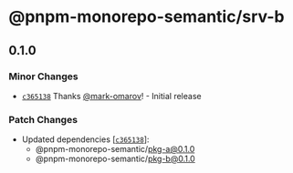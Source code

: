 # @pnpm-monorepo-semantic/srv-b

## 0.1.0

### Minor Changes

- [`c365138`](https://github.com/mark-omarov/pnpm-monorepo/commit/c365138a20f78b0ca9c6f3ab8bd46e3a60c0cf46) Thanks [@mark-omarov](https://github.com/mark-omarov)! - Initial release

### Patch Changes

- Updated dependencies [[`c365138`](https://github.com/mark-omarov/pnpm-monorepo/commit/c365138a20f78b0ca9c6f3ab8bd46e3a60c0cf46)]:
  - @pnpm-monorepo-semantic/pkg-a@0.1.0
  - @pnpm-monorepo-semantic/pkg-b@0.1.0
